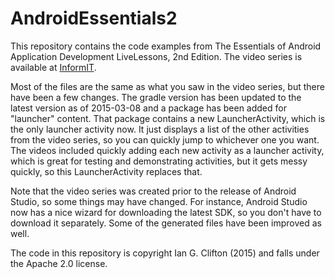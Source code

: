 AndroidEssentials2
==================

This repository contains the code examples from The Essentials of Android Application Development LiveLessons, 2nd Edition.  The video series is available at [InformIT](http://www.informit.com/store/essentials-of-android-application-development-livelessons-9780134068145).

Most of the files are the same as what you saw in the video series, but there have been a few changes.  The gradle version has been updated to the latest version as of 2015-03-08 and a package has been added for "launcher" content.  That package contains a new LauncherActivity, which is the only launcher activity now.  It just displays a list of the other activities from the video series, so you can quickly jump to whichever one you want.  The videos included quickly adding each new activity as a launcher activity, which is great for testing and demonstrating activities, but it gets messy quickly, so this LauncherActivity replaces that.

Note that the video series was created prior to the release of Android Studio, so some things may have changed.  For instance, Android Studio now has a nice wizard for downloading the latest SDK, so you don't have to download it separately.  Some of the generated files have been improved as well.

The code in this repository is copyright Ian G. Clifton (2015) and falls under the Apache 2.0 license.
